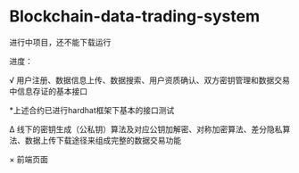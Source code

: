 # Blockchain-data-trading-system
进行中项目，还不能下载运行

进度：

√ 用户注册、数据信息上传、数据搜索、用户资质确认、双方密钥管理和数据交易中信息存证的基本接口

  *上述合约已进行hardhat框架下基本的接口测试
  
Δ 线下的密钥生成（公私钥）算法及对应公钥加解密、对称加密算法、差分隐私算法、数据上传下载途径来组成完整的数据交易功能

× 前端页面
